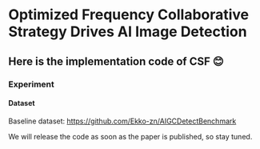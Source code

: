 # Optimized Frequency Collaborative Strategy Drives AI Image Detection
## Here is the implementation code of CSF 😊


### Experiment

#### Dataset
Baseline dataset: https://github.com/Ekko-zn/AIGCDetectBenchmark

We will release the code as soon as the paper is published, so stay tuned.
